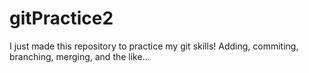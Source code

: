 # gitPractice2

I just made this repository to practice my git skills! Adding, commiting, branching, merging, and the like...

